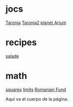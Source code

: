 # jocs

 [Taronja](https://mambon5.github.io/taronja/taronja1.html) [Taronja2](https://mambon5.github.io/taronja/taronja2.html) [planet Arium](https://mambon5.github.io/taronja/planetArium4.html)
# recipes
[salade](https://mambon5.github.io/taronja/ensalada.html)

 # math
  [squares](https://mambon5.github.io/taronja/squaresgaanloos.html)
   [limits](https://mambon5.github.io/taronja/limits.html)
    [Romanian Fund](https://mambon5.github.io/taronja/anianfound.html)
  

Aquí va el cuerpo de la página.
<div align="center">
<script async src="//pagead2.googlesyndication.com/pagead/js/adsbygoogle.js"></script>
<!-- Leaderboard de la página principal -->
<ins class="adsbygoogle"
style="display:inline-block;width:728px;height:90px"
data-ad-client="ca-pub-1234567890123456"
data-ad-slot="1234567890"></ins>
<script>
(adsbygoogle = window.adsbygoogle || []).push({});
</script>
</div>

